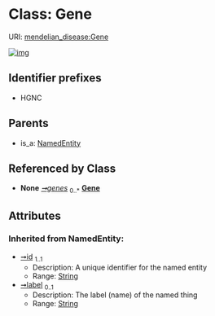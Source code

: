 
# Class: Gene




URI: [mendelian_disease:Gene](http://w3id.org/ontogpt/mendelian_disease/Gene)


[![img](https://yuml.me/diagram/nofunky;dir:TB/class/[NamedEntity],[MendelianDisease]-%20genes%200..*>[Gene&#124;id(i):string;label(i):string%20%3F],[NamedEntity]^-[Gene],[MendelianDisease])](https://yuml.me/diagram/nofunky;dir:TB/class/[NamedEntity],[MendelianDisease]-%20genes%200..*>[Gene&#124;id(i):string;label(i):string%20%3F],[NamedEntity]^-[Gene],[MendelianDisease])

## Identifier prefixes

 * HGNC

## Parents

 *  is_a: [NamedEntity](NamedEntity.md)

## Referenced by Class

 *  **None** *[➞genes](mendelianDisease__genes.md)*  <sub>0..\*</sub>  **[Gene](Gene.md)**

## Attributes


### Inherited from NamedEntity:

 * [➞id](namedEntity__id.md)  <sub>1..1</sub>
     * Description: A unique identifier for the named entity
     * Range: [String](types/String.md)
 * [➞label](namedEntity__label.md)  <sub>0..1</sub>
     * Description: The label (name) of the named thing
     * Range: [String](types/String.md)
